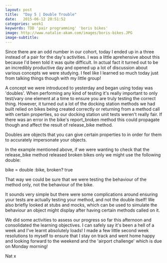 ```yaml
---
layout: post
title:  "Day 5 | Double Trouble"
date:   2015-06-12 20:51:52
categories: week1 
keywords: TDD 'pair programming' 'boris bikes'
image: http://www.natalie-akam.com/images/boris-bikes.JPG
image-subtitle:
---
```


Since there are an odd number in our cohort, today I ended up in a three instead of a pair for the day's activities. I was a little aprehensive about this because I'd been told it was quite difficult. In actual fact it turned out to be an incredibly productive day and opened up a lot of discussion about various concepts we were studying. I feel like I learned so much today just from talking things though with my little group!

A concept we were introduced to yesterday and began using today was 'doubles'. When performing any kind of testing it's really important to only test/vary one element at a time to ensure you are truly testing the correct thing. However, it turned out a lot of the docking station methods we had built relied on bikes being created correctly or returning from a method call with certain properties, so our docking station unit tests weren't really fair. If there was an error in the bike's report_broken method this could propagate though and affect the result of release_bike method. 

Doubles are objects that you can give certain properties to in order for them to accurately impersonate your objects. 

In the example mentioned above, if we were wanting to check that the release_bike method released broken bikes only we might use the following double:

  bike = double :bike, broken? true

That way we could be sure that we were testing the behaviour of the method only, not the behaviour of the bike.

It sounds very simple but there were some complications around ensuring your tests are actually testing your method, and not the double itself! We also briefly looked at stubs and mocks, which can be used to simulate the behaviour an object might display after having certain methods called on it.

We did some activities to assess our progress so far this afternoon and consolidated the learning objectives. I can safely say it's been a hell of a week and I've learnt absolutely loads! I made a few little second week resolutions to myself to ensure that I stay on track and went home happy and looking forward to the weekend and the 'airport challenge' which is due on Monday morning!

Nat x